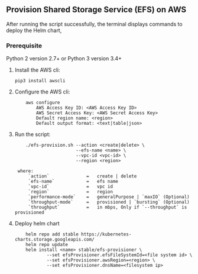 ## Provision Shared Storage Service (EFS) on AWS

After running the script successfully, the terminal displays commands to deploy the Helm chart,

### Prerequisite

Python 2 version 2.7+ or Python 3 version 3.4+

1. Install the AWS cli:

    ```shell
    pip3 install awscli
    ```

2. Configure the AWS cli:

    ```shell
        aws configure
            AWS Access Key ID: <AWS Access Key ID>
            AWS Secret Access Key: <AWS Secret Access Key>
            Default region name: <region>
            Default output format: <text|table|json>
    ```

3. Run the script:

    ```shell
        ./efs-provision.sh --action <create|delete> \
                           --efs-name <name> \
                           --vpc-id <vpc-id> \
                           --region <region>
    ```

        where:
            `action`              =   create | delete
            `efs-name`            =   efs name
            `vpc-id`              =   vpc id
            `region`              =   region
            `performance-mode`    =   generalPurpose | `maxIO` (Optional)
            `throughput-mode`     =   provisioned | `bursting` (Optional)
            `throughput`          =   in mbps, Only if `--throughput` is provisioned
                                                                   
4. Deploy helm chart

    ```shell
        helm repo add stable https://kubernetes-charts.storage.googleapis.com/
        helm repo update
        helm install <name> stable/efs-provisioner \
                --set efsProvisioner.efsFileSystemId=<file system id> \
                --set efsProvisioner.awsRegion=<region> \
                --set efsProvisioner.dnsName=<filesystem ip>
    ```

